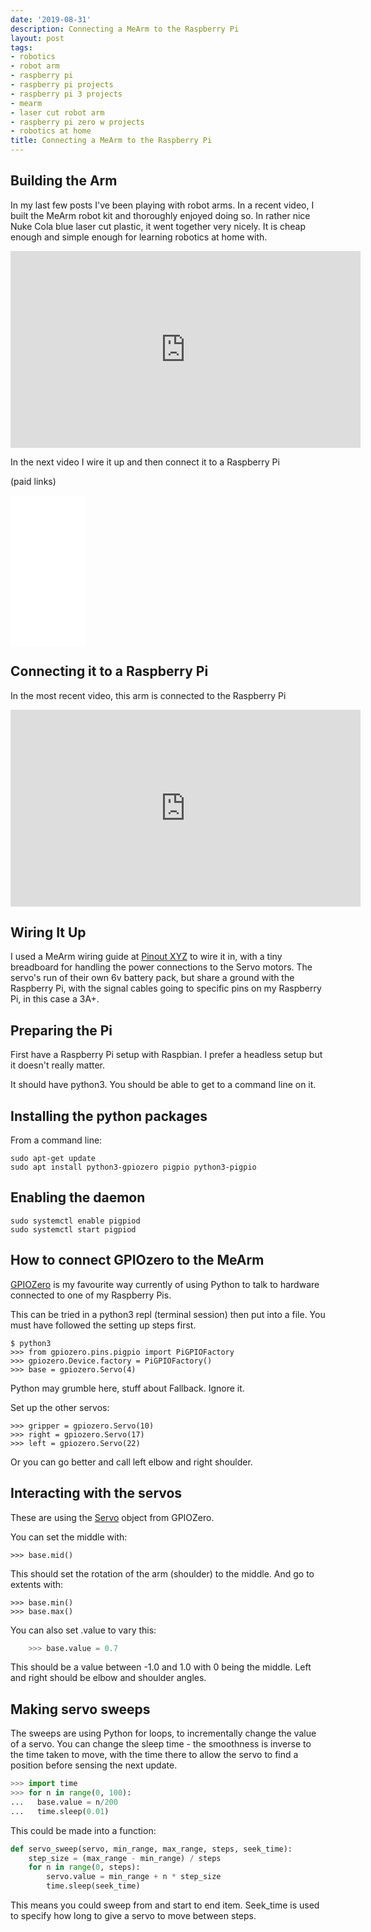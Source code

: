 ```yaml
---
date: '2019-08-31'
description: Connecting a MeArm to the Raspberry Pi
layout: post
tags:
- robotics
- robot arm
- raspberry pi
- raspberry pi projects
- raspberry pi 3 projects
- mearm
- laser cut robot arm
- raspberry pi zero w projects
- robotics at home
title: Connecting a MeArm to the Raspberry Pi
---
```

## Building the Arm

In my last few posts I've been playing with robot arms. In a recent video, I built the MeArm robot kit and thoroughly enjoyed doing so. In rather nice Nuke Cola blue laser cut plastic, it went together very nicely. It is cheap enough and simple enough for learning robotics at home with.

<div class="embed-responsive embed-responsive-16by9">
<iframe width="560" height="315" src="https://www.youtube.com/embed/OY8Aq9rou3k" frameborder="0" allow="accelerometer; autoplay; encrypted-media; gyroscope; picture-in-picture" allowfullscreen="true"></iframe>
</div>

In the next video I wire it up and then connect it to a Raspberry Pi

(paid links)

<iframe style="width:120px;height:240px;" marginwidth="0" marginheight="0" scrolling="no" frameborder="0" src="//ws-eu.amazon-adsystem.com/widgets/q?ServiceVersion=20070822&OneJS=1&Operation=GetAdHtml&MarketPlace=GB&source=ss&ref=as_ss_li_til&ad_type=product_link&tracking_id=orionrobots-21&language=en_GB&marketplace=amazon&region=GB&placement=B01680T1B4&asins=B01680T1B4&linkId=ac32535aaf16558ce7e44901d580f9b2&show_border=true&link_opens_in_new_window=true"></iframe>

## Connecting it to a Raspberry Pi

In the most recent video, this arm is connected to the Raspberry Pi

<div class="embed-responsive embed-responsive-16by9">
<iframe width="560" height="315" src="https://www.youtube.com/embed/_63Iw9JOUjQ" frameborder="0" allow="accelerometer; autoplay; encrypted-media; gyroscope; picture-in-picture" allowfullscreen="true"></iframe>
</div>

## Wiring It Up

I used a MeArm wiring guide at [Pinout XYZ](https://pinout.xyz/pinout/mearm_pi) to wire it in, with a tiny breadboard for handling the power connections to the Servo motors. The servo's run of their own 6v battery pack, but share a ground with the Raspberry Pi, with the signal cables going to specific pins on my Raspberry Pi, in this case a 3A+.

## Preparing the Pi

First have a Raspberry Pi setup with Raspbian. I prefer a headless setup but it doesn't really matter.

It should have python3. You should be able to get to a command line on it.

## Installing the python packages

From a command line:

    sudo apt-get update
    sudo apt install python3-gpiozero pigpio python3-pigpio

## Enabling the daemon

    sudo systemctl enable pigpiod
    sudo systemctl start pigpiod

## How to connect GPIOzero to the MeArm

[GPIOZero](https://gpiozero.readthedocs.io) is my favourite way currently of using Python to talk to hardware connected to one of my Raspberry Pis.

This can be tried in a python3 repl (terminal session) then put into a file.
You must have followed the setting up steps first.

    $ python3
    >>> from gpiozero.pins.pigpio import PiGPIOFactory
    >>> gpiozero.Device.factory = PiGPIOFactory()
    >>> base = gpiozero.Servo(4)

Python may grumble here, stuff about Fallback. Ignore it.

Set up the other servos:

    >>> gripper = gpiozero.Servo(10)
    >>> right = gpiozero.Servo(17)
    >>> left = gpiozero.Servo(22)

Or you can go better and call left elbow and right shoulder.

## Interacting with the servos

These are using the [Servo](https://gpiozero.readthedocs.io/en/stable/api_output.html#servo) object from GPIOZero.

You can set the middle with:

    >>> base.mid()

This should set the rotation of the arm (shoulder) to the middle.
And go to extents with:

    >>> base.min()
    >>> base.max()

You can also set .value to vary this:

```python
    >>> base.value = 0.7
```

This should be a value between -1.0 and 1.0 with 0 being the middle.
Left and right should be elbow and shoulder angles.

## Making servo sweeps

The sweeps are using Python for loops, to incrementally change the value of a servo. You can change the sleep time - the smoothness is inverse to the time taken to move, with the time there to allow the servo to find a position before sensing the next update.

```python
>>> import time
>>> for n in range(0, 100):
...   base.value = n/200
...   time.sleep(0.01)
```

This could be made into a function:

```python
def servo_sweep(servo, min_range, max_range, steps, seek_time):
    step_size = (max_range - min_range) / steps
    for n in range(0, steps):
        servo.value = min_range + n * step_size
        time.sleep(seek_time)
```

This means you could sweep from and start to end item. Seek_time is used to specify how long to give a servo to move between steps.
